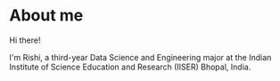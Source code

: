 # About me

Hi there! 

I'm Rishi, a third-year Data Science and Engineering major at the Indian Institute of Science Education and Research (IISER) Bhopal, India. 



